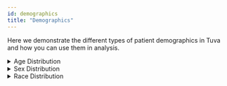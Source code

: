 ```yaml
---
id: demographics
title: "Demographics"
---
```


Here we demonstrate the different types of patient demographics in Tuva and how you can use them in analysis.

<details>
  <summary>Age Distribution</summary>

```sql
with patient_age as (
select
  data_source
, patient_id
, floor(datediff(day, birth_date, current_date)/365) as age
from core.patient
)

, age_groups as (
select
  data_source
, patient_id
, age
, case 
    when age >= 0 and age < 2 then '00-02'
    when age >= 2 and age < 18 then '02-18'
    when age >= 18 and age < 30 then '18-30'
    when age >= 30 and age < 40 then '30-40'
    when age >= 40 and age < 50 then '40-50'
    when age >= 50 and age < 60 then '50-60'
    when age >= 60 and age < 70 then '60-70'
    when age >= 70 and age < 80 then '70-80'
    when age >= 80 and age < 90 then '80-90'
    when age >= 90 then '>= 90'
    else 'Missing Age' 
  end as age_group
from patient_age
)

select
  data_source
, age_group
, count(distinct patient_id) as patient_count
, cast(100 * count(distinct patient_id)/sum(count(distinct patient_id)) over() as numeric(38,1)) as percent
from age_groups
group by 1,2
order by 1,2
```
</details>

<details>
  <summary>Sex Distribution</summary>

```sql
select
  sex
, count(distinct patient_id) as count
, cast(100 * count(distinct patient_id)/sum(count(distinct patient_id)) over() as numeric(38,1)) as percent
from core.patient
group by 1
order by 1
```
</details>

<details>
  <summary>Race Distribution</summary>

```sql
select
  race
, count(distinct patient_id) as count
, cast(100 * count(distinct patient_id)/sum(count(distinct patient_id)) over() as numeric(38,1)) as percent
from core.patient
group by 1
order by 1
```
</details>